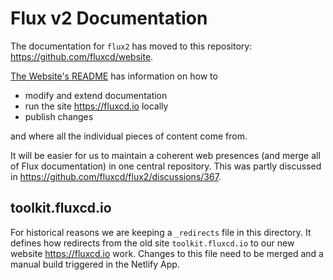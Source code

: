 # Flux v2 Documentation

The documentation for `flux2` has moved to this repository: <https://github.com/fluxcd/website>.

[The Website's README](https://github.com/fluxcd/website/#readme) has information on how to

- modify and extend documentation
- run the site <https://fluxcd.io> locally
- publish changes

and where all the individual pieces of content come from.

It will be easier for us to maintain a coherent web presences (and merge all of Flux documentation) in one central repository. This was partly discussed in <https://github.com/fluxcd/flux2/discussions/367>.

## toolkit.fluxcd.io

For historical reasons we are keeping a `_redirects` file in this directory. It defines how redirects from the old site `toolkit.fluxcd.io` to our new website <https://fluxcd.io> work. Changes to this file need to be merged and a manual build triggered in the Netlify App.
